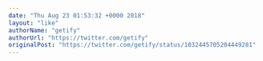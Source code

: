 ```yaml
---
date: "Thu Aug 23 01:53:32 +0000 2018"
layout: "like"
authorName: "getify"
authorUrl: "https://twitter.com/getify"
originalPost: "https://twitter.com/getify/status/1032445705204449281"
---
```

